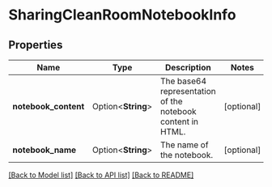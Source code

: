 # SharingCleanRoomNotebookInfo

## Properties

Name | Type | Description | Notes
------------ | ------------- | ------------- | -------------
**notebook_content** | Option<**String**> | The base64 representation of the notebook content in HTML. | [optional]
**notebook_name** | Option<**String**> | The name of the notebook. | [optional]

[[Back to Model list]](../README.md#documentation-for-models) [[Back to API list]](../README.md#documentation-for-api-endpoints) [[Back to README]](../README.md)



